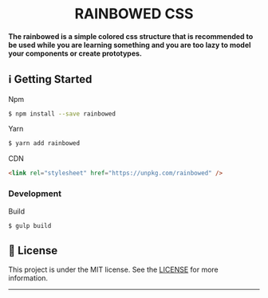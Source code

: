 <h1 align="center">
  RAINBOWED CSS 
</h1>

#### The rainbowed is a simple colored css structure that is recommended to be used while you are learning something and you are too lazy to model your components or create prototypes.

## :information_source: Getting Started

Npm
```bash
$ npm install --save rainbowed
```

Yarn
```bash
$ yarn add rainbowed
```

CDN
```html
<link rel="stylesheet" href="https://unpkg.com/rainbowed" />
```

### Development

Build
```bash
$ gulp build
```
## :memo: License
This project is under the MIT license. See the [LICENSE](LICENSE.md) for more information.

---
